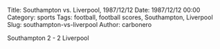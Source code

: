 Title: Southampton vs. Liverpool, 1987/12/12
Date: 1987/12/12 00:00
Category: sports
Tags: football, football scores, Southampton, Liverpool
Slug: southampton-vs-liverpool
Author: carbonero


Southampton 2 - 2 Liverpool
